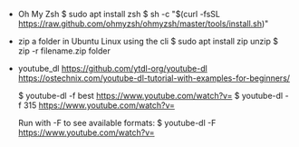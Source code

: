 * Oh My Zsh
   $ sudo apt install zsh
   $ sh -c "$(curl -fsSL https://raw.github.com/ohmyzsh/ohmyzsh/master/tools/install.sh)"


* zip a folder in Ubuntu Linux using the cli
    $ sudo apt install zip unzip 
    $ zip -r filename.zip folder


* youtube_dl
   https://github.com/ytdl-org/youtube-dl
   https://ostechnix.com/youtube-dl-tutorial-with-examples-for-beginners/

    $ youtube-dl -f best https://www.youtube.com/watch?v=
    $ youtube-dl -f 315 https://www.youtube.com/watch?v=

   Run with -F to see available formats: 
    $ youtube-dl -F https://www.youtube.com/watch?v=





